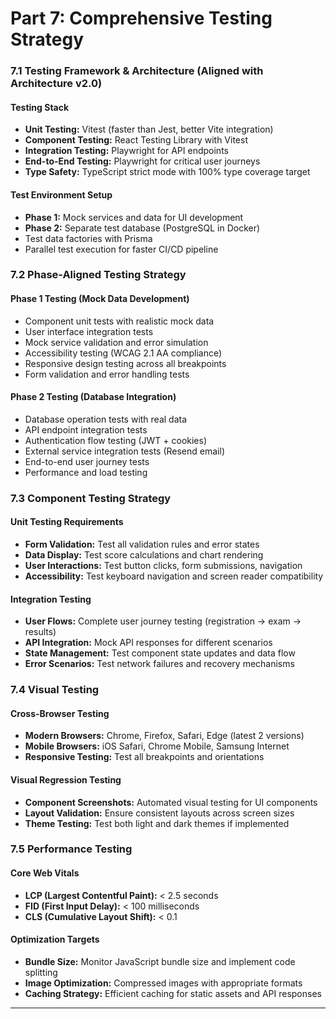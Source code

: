 # Part 7: Comprehensive Testing Strategy

### 7.1 Testing Framework & Architecture (Aligned with Architecture v2.0)

#### Testing Stack
- **Unit Testing:** Vitest (faster than Jest, better Vite integration)
- **Component Testing:** React Testing Library with Vitest
- **Integration Testing:** Playwright for API endpoints
- **End-to-End Testing:** Playwright for critical user journeys
- **Type Safety:** TypeScript strict mode with 100% type coverage target

#### Test Environment Setup
- **Phase 1:** Mock services and data for UI development
- **Phase 2:** Separate test database (PostgreSQL in Docker)
- Test data factories with Prisma
- Parallel test execution for faster CI/CD pipeline

### 7.2 Phase-Aligned Testing Strategy

#### Phase 1 Testing (Mock Data Development)
- Component unit tests with realistic mock data
- User interface integration tests
- Mock service validation and error simulation
- Accessibility testing (WCAG 2.1 AA compliance)
- Responsive design testing across all breakpoints
- Form validation and error handling tests

#### Phase 2 Testing (Database Integration)
- Database operation tests with real data
- API endpoint integration tests
- Authentication flow testing (JWT + cookies)
- External service integration tests (Resend email)
- End-to-end user journey tests
- Performance and load testing

### 7.3 Component Testing Strategy

#### Unit Testing Requirements
- **Form Validation:** Test all validation rules and error states
- **Data Display:** Test score calculations and chart rendering
- **User Interactions:** Test button clicks, form submissions, navigation
- **Accessibility:** Test keyboard navigation and screen reader compatibility

#### Integration Testing
- **User Flows:** Complete user journey testing (registration → exam → results)
- **API Integration:** Mock API responses for different scenarios
- **State Management:** Test component state updates and data flow
- **Error Scenarios:** Test network failures and recovery mechanisms

### 7.4 Visual Testing

#### Cross-Browser Testing
- **Modern Browsers:** Chrome, Firefox, Safari, Edge (latest 2 versions)
- **Mobile Browsers:** iOS Safari, Chrome Mobile, Samsung Internet
- **Responsive Testing:** Test all breakpoints and orientations

#### Visual Regression Testing
- **Component Screenshots:** Automated visual testing for UI components
- **Layout Validation:** Ensure consistent layouts across screen sizes
- **Theme Testing:** Test both light and dark themes if implemented

### 7.5 Performance Testing

#### Core Web Vitals
- **LCP (Largest Contentful Paint):** < 2.5 seconds
- **FID (First Input Delay):** < 100 milliseconds
- **CLS (Cumulative Layout Shift):** < 0.1

#### Optimization Targets
- **Bundle Size:** Monitor JavaScript bundle size and implement code splitting
- **Image Optimization:** Compressed images with appropriate formats
- **Caching Strategy:** Efficient caching for static assets and API responses

---
